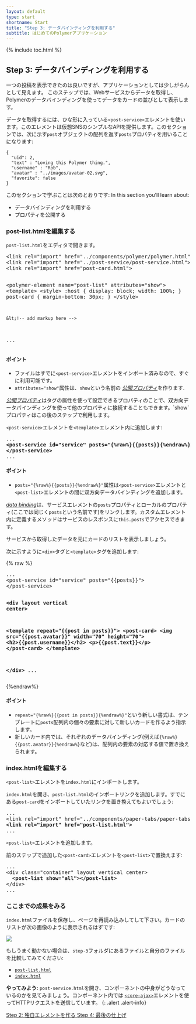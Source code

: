 ```yaml
---
layout: default
type: start
shortname: Start
title: "Step 3: データバインディングを利用する"
subtitle: はじめてのPolymerアプリケーション
---
```


<link rel="import" href="/elements/side-by-side.html">

<link rel="stylesheet" href="tutorial.css">


{% include toc.html %}


## Step 3: データバインディングを利用する

一つの投稿を表示できたのは良いですが、アプリケーションとしては少しがらんとして見えます。
このステップでは、Webサービスからデータを取得し、Polymerのデータバインディングを使ってデータをカードの並びとして表示します。

データを取得するには、ひな形に入っている`<post-service>`エレメントを使います。このエレメントは仮想SNSのシンプルなAPIを提供します。このセクションでは、次に示す`post`オブジェクトの配列を返す`posts`プロパティを用いることになります:

    {
      "uid": 2,
      "text" : "Loving this Polymer thing.",
      "username" : "Rob",
      "avatar" : "../images/avatar-02.svg",
      "favorite": false
    }

このセクションで学ぶことは次のとおりです:
In this section you'll learn about:

-   データバインディングを利用する
-   プロパティを公開する

### post-list.htmlを編集する

`post-list.html`をエディタで開きます。

<side-by-side>
<pre>
&lt;link rel="import" href="../components/polymer/polymer.html">
&lt;link rel="import" href="../post-service/post-service.html">
&lt;link rel="import" href="post-card.html">

&lt;polymer-element name="post-list" attributes="show">
  &lt;template>
    &lt;style>
    :host {
      display: block;
      width: 100%;
    }
    post-card {
      margin-bottom: 30px;
    }
    &lt;/style>

    &lt;!-- add markup here -->
...
</pre>
  <aside>
    <h4>ポイント</h4>
    <ul>
      <li>ファイルはすでに<code>&lt;post-service&gt;</code>エレメントをインポート済みなので、すぐに利用可能です。
      </li>
      <li><code>attributes="show"</code>属性は、<code>show</code>という名前の  <a href="/docs/polymer/polymer.html#published-properties"> <em>公開プロパティ</em></a>を作ります.
      </li>
    </ul>
  </aside>
</side-by-side>


<a href="/docs/polymer/polymer.html#published-properties">
<em>公開プロパティ</em></a>はタグの属性を使って設定できるプロパティのことで、双方向データバインディングを使って他のプロパティに接続することもできます。`show`プロパティはこの後のステップで利用します。

<div class="divider" layout horizontal center center-justified>
  <core-icon icon="polymer"></core-icon>
</div>

`<post-service>`エレメントを`<template>`エレメント内に追加します:

<side-by-side>
<pre>
...
<strong class="highlight nocode">&lt;post-service id="service" posts="{%raw%}{{posts}}{%endraw%}">
&lt;/post-service></strong>
...
</pre>
  <aside>
  <h4>ポイント</h4>
    <ul>
      <li>
        <code>posts="{%raw%}{{posts}}{%endraw%}"</code>属性は<code>&lt;post-service&gt;</code>エレメントと<code>&lt;post-list&gt;</code>エレメントの間に双方向データバインディングを追加します。      </li>
    </ul>
  </aside>
</side-by-side>

[_data binding_](/docs/polymer/databinding.html)は、サービスエレメントの`posts`プロパティとローカルのプロパティ(ここでは同じく`posts`という名前です)をリンクします。カスタムエレメント内に定義するメソッドはサービスのレスポンスに`this.posts`でアクセスできます。

<div class="divider" layout horizontal center center-justified>
  <core-icon icon="polymer"></core-icon>
</div>

サービスから取得したデータを元にカードのリストを表示しましょう。

次に示すように`<div>`タグと`<template>`タグを追加します:

<side-by-side>
{% raw %}
<pre>
...
&lt;post-service id="service" posts="{{posts}}">
&lt;/post-service>

<strong class="highlight nocode">&lt;div layout vertical center>

  &lt;template repeat="{{post in posts}}">
    &lt;post-card>
      &lt;img src="{{post.avatar}}" width="70" height="70">
      &lt;h2>{{post.username}}&lt;/h2>
      &lt;p>{{post.text}}&lt;/p>
    &lt;/post-card>
  &lt;/template>

&lt;/div></strong>
...
</pre>
{%endraw%}
<aside>
 <h4>ポイント</h4>

 <ul>
   <li><code>repeat="{%raw%}{{post in posts}}{%endraw%}"</code>という新しい書式は、テンプレートに<code>posts</code>配列内の個々の要素に対して新しいカードを作るよう指示します。
   </li>
   <li>新しいカード内では、それぞれのデータバインディング(例えば<code>{%raw%}{{post.avatar}}{%endraw%}</code>など)は、配列内の要素の対応する値で置き換えられます。
   </li>
 </ul>
</aside>
</side-by-side>


### index.htmlを編集する

`<post-list>`エレメントを`index.html`にインポートします。

`index.html`を開き、`post-list.html`のインポートリンクを追加します。すでにある`post-card`をインポートしていたリンクを置き換えてもよいでしょう:

<pre>
...
&lt;link rel="import" href="../components/paper-tabs/paper-tabs.html">
<strong class="highlight nocode">&lt;link rel="import" href="post-list.html"></strong>
...
</pre>

<div class="divider" layout horizontal center center-justified>
  <core-icon icon="polymer"></core-icon>
</div>

`<post-list>`エレメントを追加します。

前のステップで追加した`<post-card>`エレメントを`<post-list>`で置換えます:

<pre>
...
&lt;div class="container" layout vertical center&gt;
  <strong class="highlight nocode">&lt;post-list show="all"&gt;&lt;/post-list&gt;</strong>
&lt;/div>
...
</pre>

### ここまでの成果をみる

`index.html`ファイルを保存し、ページを再読み込みしてして下さい。カードのリストが次の画像のように表示されるはずです:

<div layout vertical center>
  <img class="sample" src="/images/tutorial/step-3.png">
</div>

もしうまく動かない場合は、`step-3`フォルダにあるファイルと自分のファイルを比較してみてください:

-   [`post-list.html`](https://github.com/Polymer/polymer-tutorial/blob/master/step-3/post-list.html)
-   [`index.html`](https://github.com/Polymer/polymer-tutorial/blob/master/step-3/index.html)

**やってみよう:** `post-service.html`を開き、コンポーネントの中身がどうなっているのかを見てみましょう。コンポーネント内では <code><a href="/docs/elements/core-elements.html#core-ajax">&lt;core-ajax&gt;</a></code>エレメントを使ってHTTPリクエストを送信しています。 
{: .alert .alert-info}

<div layout horizontal justified class="stepnav">
<a href="/docs/start/tutorial/step-2.html">
  <paper-button><core-icon icon="arrow-back"></core-icon>Step 2: 独自エレメントを作る</paper-button>
</a>
<a href="/docs/start/tutorial/step-4.html">
  <paper-button raises><core-icon icon="arrow-forward"></core-icon>Step 4: 最後の仕上げ</paper-button>
</a>
</div>
